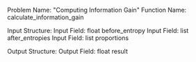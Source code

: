 Problem Name: "Computing Information Gain"
Function Name: calculate_information_gain

Input Structure:
Input Field: float before_entropy
Input Field: list<float> after_entropies
Input Field: list<float> proportions

Output Structure:
Output Field: float result